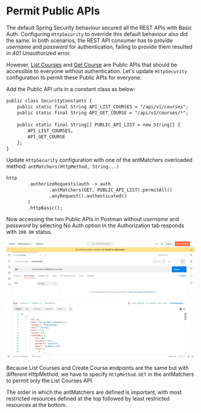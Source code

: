 

# Permit Public APIs

The default Spring Security behaviour secured all the REST APIs with Basic Auth. Configuring `HttpSecurity` to override this default behaviour also did the same. In both scenarios, the REST API consumer has to provide *username* and *password* for authentication, failing to provide them resulted in *401 Unauthorized* error.

However, [List Courses](http://localhost:8080/api/v1/courses) and [Get Course](http://localhost:8080/api/v1/courses/%7BcourseId%7D) are Public APIs that should be accessible to everyone without authentication. Let's update `HttpSecurity` configuration to permit these Public APIs for everyone.

Add the Public API urls in a constant class as below:
```
public class SecurityConstants {  
	public static final String API_LIST_COURSES = "/api/v1/courses";  
	public static final String API_GET_COURSE = "/api/v1/courses/*";  
  
	public static final String[] PUBLIC_API_LIST = new String[] {  
		API_LIST_COURSES,  
		API_GET_COURSE
	};  
}
```

Update `HttpSecurity` configuration with one of the antMatchers overloaded method: `antMatchers(HttpMethod, String...)`

```
http  
        .authorizeRequests(auth -> auth  
                .antMatchers(GET, PUBLIC_API_LIST).permitAll()  
                .anyRequest().authenticated()  
        )  
        .httpBasic();
```

Now accessing the two Public APIs in Postman without *username* and *password* by selecting No Auth option in the Authorization tab responds with `200 OK` status.

![List courses with no auth - Postman](./assets/list_courses_postman_no_auth.png)

Because List Courses and Create Course endpoints are the same but with different HttpMethod, we have to  specify `HttpMethod.GET` in the antMatchers to permit only the List Courses API.

The order in which the antMatchers are defined is important, with most restricted resources defined at the top followed by least restricted resources at the bottom.